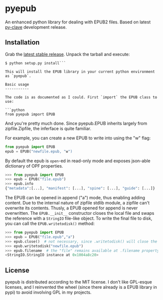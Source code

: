 pyepub
======

An enhanced python library for dealing with EPUB2 files.
Based on latest [py-clave](http://github.com/gabalese/py-clave) development release.

Installation
------------

Grab the [latest stable release](). Unpack the tarball and execute:

```$ cd pyepub
$ python setup.py install```

This will install the EPUB library in your current python environment as `pyepub`.

Basic usage
-----------

The code is as documented as I could. First `import` the EPUB class to use:

```python
from pyepub import EPUB
```

And you're pretty much done. Since pyepub.EPUB inherits largely from zipfile.Zipfile, the inferface is quite familiar.

For example, you can create a new EPUB to write into using the "w" flag:

```python
from pyepub import EPUB
epub = EPUB("newfile.epub, "w")
```

By default the epub is `open`-ed in read-only mode and exposes json-able dictionary of OPF properties.

```python
>>> from pyepub import EPUB
>>> epub = EPUB("file.epub")
>>> epub.info
{"metadata":[...], "manifest": [...], "spine": [...], "guide": [...]}
```

The EPUB can be opened in append ("a") mode, thus enabling adding content.
Due to the internal nature of zipfile stdlib module, a zipfile can't overwrite its contents.
Thusly, a EPUB opened for append is never overwritten. The `EPUB.__init__` constructor closes the local file and swaps
the reference with a `StringIO` file-like object. To write the final file to disk, you can call the `EPUB.writetodisk()`
method:

```python
>>> from pyepub import EPUB
>>> epub = EPUB("file.epub","a")
>>> epub.close()  # not necessary, since .writetodisk() will close the file for you.
>>> epub.writetodisk("newfile.epub")
>>> epub.filename  # the "file" remains available at .filename property, and can be .read() as usual.
<StringIO.StringIO instance at 0x1004a8c20>
```

License
-------

pyepub is distributed according to the MIT license. I don't like GPL-esque licenses, and I reinvented the wheel (since
there already is a EPUB library in pypi) to avoid involving GPL in my projects.
